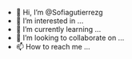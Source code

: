 - 👋 Hi, I’m @Sofiagutierrezg
- 👀 I’m interested in ...
- 🌱 I’m currently learning ...
- 💞️ I’m looking to collaborate on ...
- 📫 How to reach me ...

<!---
Sofiagutierrezg/Sofiagutierrezg is a ✨ special ✨ repository because its `README.md` (this file) appears on your GitHub profile.
You can click the Preview link to take a look at your changes.
--->
